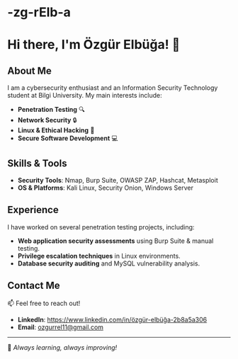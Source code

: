 # -zg-rElb-a


# Hi there, I'm Özgür Elbüğa! 👋

## About Me
I am a cybersecurity enthusiast and an Information Security Technology student at Bilgi University. My main interests include:

- **Penetration Testing** 🔍
- **Network Security** 🔒
- **Linux & Ethical Hacking** 🐧
- **Secure Software Development** 💻

## Skills & Tools
- **Security Tools**: Nmap, Burp Suite, OWASP ZAP, Hashcat, Metasploit
- **OS & Platforms**: Kali Linux, Security Onion, Windows Server

## Experience
I have worked on several penetration testing projects, including:
- **Web application security assessments** using Burp Suite & manual testing.
- **Privilege escalation techniques** in Linux environments.
- **Database security auditing** and MySQL vulnerability analysis.

## Contact Me
📫 Feel free to reach out!
- **LinkedIn**: https://www.linkedin.com/in/özgür-elbüğa-2b8a5a306
- **Email**: ozgurrel11@gmail.com

---
🚀 *Always learning, always improving!*

